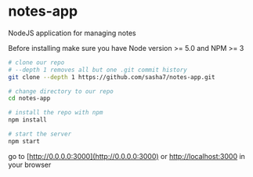 # notes-app
NodeJS application for managing notes

Before installing make sure you have Node version >= 5.0 and NPM >= 3

```bash
# clone our repo
# --depth 1 removes all but one .git commit history
git clone --depth 1 https://github.com/sasha7/notes-app.git

# change directory to our repo
cd notes-app

# install the repo with npm
npm install

# start the server
npm start

```
go to [http://0.0.0.0:3000](http://0.0.0.0:3000) or [http://localhost:3000](http://localhost:3000) in your browser

